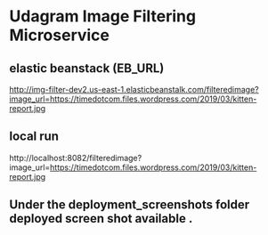 # Udagram Image Filtering Microservice

## elastic beanstack (EB_URL)
http://img-filter-dev2.us-east-1.elasticbeanstalk.com/filteredimage?image_url=https://timedotcom.files.wordpress.com/2019/03/kitten-report.jpg

## local run
http://localhost:8082/filteredimage?image_url=https://timedotcom.files.wordpress.com/2019/03/kitten-report.jpg

## Under the deployment_screenshots folder deployed screen shot available .

